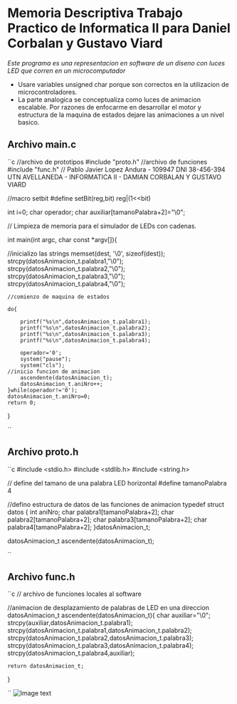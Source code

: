  # Memoria Descriptiva Trabajo Practico de Informatica II para Daniel Corbalan y Gustavo Viard
*Este programa es una representacion en software de un diseno con luces LED que corren en un microcomputador*<br>
- Usare variables unsigned char porque son correctos en la utilizacion de microcontroladores.
- La parte analogica se conceptualiza como luces de animacion escalable. Por razones de enfocarme en desarrollar el motor y estructura de la maquina de estados dejare las animaciones a un nivel basico.

## Archivo main.c
``c
//archivo de prototipos
#include "proto.h"
//archivo de funciones
#include "func.h"
// Pablo Javier Lopez Andura - 109947 DNI 38-456-394 UTN AVELLANEDA - INFORMATICA II - DAMIAN CORBALAN Y GUSTAVO VIARD


//macro setbit
#define setBit(reg,bit) reg|(1<<bit)


int i=0;
char operador;
char auxiliar[tamanoPalabra+2]="\0";



// Limpieza de memoria para el simulador de LEDs con cadenas.

int main(int argc, char const *argv[]){

//inicializo las strings
    memset(dest, '\0', sizeof(dest));
    strcpy(datosAnimacion_t.palabra1,"\0");
    strcpy(datosAnimacion_t.palabra2,"\0");
    strcpy(datosAnimacion_t.palabra3,"\0");
    strcpy(datosAnimacion_t.palabra4,"\0");

    //comienzo de maquina de estados

    do{

        printf("%s\n",datosAnimacion_t.palabra1);
        printf("%s\n",datosAnimacion_t.palabra2);
        printf("%s\n",datosAnimacion_t.palabra3);
        printf("%s\n",datosAnimacion_t.palabra4);

        operador='0';
        system("pause");
        system("cls");
    //inicio funcion de animacion
        ascendente(datosAnimacion_t);
        datosAnimacion_t.aniNro++;
    }while(operador!='0');
    datosAnimacion_t.aniNro=0;
    return 0;
}

``

## Archivo proto.h
``c
#include <stdio.h>
#include <stdlib.h>
#include <string.h>

// define del tamano de una palabra LED horizontal
#define tamanoPalabra 4


//defino estructura de datos de las funciones de animacion
typedef struct datos
    {
    int aniNro;
    char palabra1[tamanoPalabra+2];
    char palabra2[tamanoPalabra+2];
    char palabra3[tamanoPalabra+2];
    char palabra4[tamanoPalabra+2];
    }datosAnimacion_t;


datosAnimacion_t ascendente(datosAnimacion_t);

``
## Archivo func.h
``c
// archivo de funciones locales al software

//animacion de desplazamiento de palabras de LED en una direccion
datosAnimacion_t ascendente(datosAnimacion_t){
    char auxiliar="\0";
    strcpy(auxiliar,datosAnimacion_t.palabra1);
    strcpy(datosAnimacion_t.palabra1,datosAnimacion_t.palabra2);
    strcpy(datosAnimacion_t.palabra2,datosAnimacion_t.palabra3);
    strcpy(datosAnimacion_t.palabra3,datosAnimacion_t.palabra4);
    strcpy(datosAnimacion_t.palabra4,auxiliar);

    return datosAnimacion_t;
}

``
![Image text](fotoEstados.jpg)
